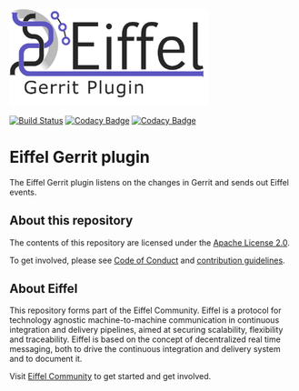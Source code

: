 <!---
   Copyright 2019 Ericsson AB.
   For a full list of individual contributors, please see the commit history.

   Licensed under the Apache License, Version 2.0 (the "License");
   you may not use this file except in compliance with the License.
   You may obtain a copy of the License at

       http://www.apache.org/licenses/LICENSE-2.0

   Unless required by applicable law or agreed to in writing, software
   distributed under the License is distributed on an "AS IS" BASIS,
   WITHOUT WARRANTIES OR CONDITIONS OF ANY KIND, either express or implied.
   See the License for the specific language governing permissions and
   limitations under the License.
--->

<img src="./images/eiffel-gerrit-plugin-logo.png" alt="Eiffel Gerrit Plugin" width="350"/>

[![Build Status](https://travis-ci.org/eiffel-community/eiffel-gerrit-plugin.svg?branch=master)](https://travis-ci.org/eiffel-community/eiffel-gerrit-plugin)
[![Codacy Badge](https://api.codacy.com/project/badge/Grade/a6fe659579ef4ec2af44cf52fe45629d)](https://www.codacy.com/manual/eiffel-gerrit-plugin-maintainers/eiffel-gerrit-plugin?utm_source=github.com&amp;utm_medium=referral&amp;utm_content=eiffel-community/eiffel-gerrit-plugin&amp;utm_campaign=Badge_Grade)
[![Codacy Badge](https://api.codacy.com/project/badge/Coverage/a6fe659579ef4ec2af44cf52fe45629d)](https://www.codacy.com/manual/eiffel-gerrit-plugin-maintainers/eiffel-gerrit-plugin?utm_source=github.com&utm_medium=referral&utm_content=eiffel-community/eiffel-gerrit-plugin&utm_campaign=Badge_Coverage)

# Eiffel Gerrit plugin

The Eiffel Gerrit plugin listens on the changes in Gerrit and sends out Eiffel events.

## About this repository
The contents of this repository are licensed under the [Apache License 2.0](./LICENSE).

To get involved, please see [Code of Conduct](./CODE_OF_CONDUCT.md) and [contribution
guidelines](./CONTRIBUTING.md).

## About Eiffel

This repository forms part of the Eiffel Community. Eiffel is a protocol for technology agnostic
machine-to-machine communication in continuous integration and delivery pipelines, aimed at securing
scalability, flexibility and traceability. Eiffel is based on the concept of decentralized real time
messaging, both to drive the continuous integration and delivery system and to document it.

Visit [Eiffel Community](https://eiffel-community.github.io) to get started and get involved.
